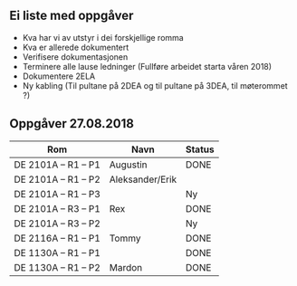 ## Ei liste med oppgåver 

* Kva har vi av utstyr i dei forskjellige romma
* Kva er allerede dokumentert
* Verifisere dokumentasjonen
* Terminere alle lause ledninger (Fullføre arbeidet starta våren 2018)
* Dokumentere 2ELA
* Ny kabling (Til pultane på 2DEA og til pultane på 3DEA, til møterommet ?)

## Oppgåver 27.08.2018
|Rom                |Navn                 |Status|
|---                |---                  |---   |
|DE 2101A – R1 – P1 | Augustin            |DONE  |
|DE 2101A – R1 – P2 | Aleksander/Erik     |      |
|DE 2101A – R1 – P3 |                     |Ny    |
|DE 2101A – R3 – P1 | Rex                 |DONE  |
|DE 2101A – R3 – P2 |                     |Ny    |
|DE 2116A – R1 – P1 | Tommy               |DONE  |
|DE 1130A – R1 – P1 |                     |DONE  |
|DE 1130A – R1 – P2 | Mardon              |DONE  |



